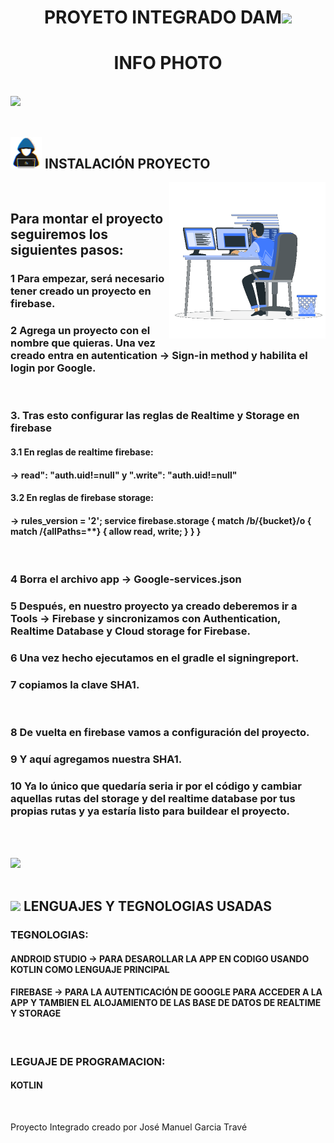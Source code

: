  <h1 align="center"><b> PROYETO INTEGRADO DAM</b><img src="https://media.giphy.com/media/hvRJCLFzcasrR4ia7z/giphy.gif" width="35"></h1>
<h1 align="center"><b> INFO PHOTO</b></h1>
<br>
<img src="https://user-images.githubusercontent.com/73097560/115834477-dbab4500-a447-11eb-908a-139a6edaec5c.gif"><br><br>

## <picture><img src = "https://github.com/0xAbdulKhalid/0xAbdulKhalid/raw/main/assets/mdImages/about_me.gif" width = 50px></picture> **INSTALACIÓN PROYECTO**

<picture> <img align="right" src="https://github.com/0xAbdulKhalid/0xAbdulKhalid/raw/main/assets/mdImages/Right_Side.gif" width = 250px></picture>



<br>


## Para montar el proyecto seguiremos los siguientes pasos:

### 1 Para empezar, será necesario tener creado un proyecto en firebase.

### 2 Agrega un proyecto con el nombre que quieras. Una vez creado entra en autentication -> Sign-in method y habilita el login por Google.

<br>

### 3. Tras esto configurar las reglas de Realtime y Storage en firebase

#### 3.1 En reglas de realtime firebase:
#### -> read": "auth.uid!=null" y ".write": "auth.uid!=null"

#### 3.2 En reglas de firebase storage: 
#### -> rules_version = '2'; service firebase.storage { match /b/{bucket}/o { match /{allPaths=**} { allow read, write; } } }

<br>

### 4 Borra el archivo app -> Google-services.json

### 5 Después, en nuestro proyecto ya creado deberemos ir a Tools -> Firebase y sincronizamos con Authentication, Realtime Database y Cloud storage for Firebase.

### 6 Una vez hecho ejecutamos en el gradle el signingreport.

### 7 copiamos la clave SHA1.
<br>

### 8 De vuelta en firebase vamos a configuración del proyecto.

### 9 Y aquí agregamos nuestra SHA1.

### 10 Ya lo único que quedaría seria ir por el código y cambiar aquellas rutas del storage y del realtime database por tus propias rutas y ya estaría listo para buildear el proyecto.

<br><br>


<img src="https://user-images.githubusercontent.com/73097560/115834477-dbab4500-a447-11eb-908a-139a6edaec5c.gif"><br><br>

## <img src="https://media2.giphy.com/media/QssGEmpkyEOhBCb7e1/giphy.gif?cid=ecf05e47a0n3gi1bfqntqmob8g9aid1oyj2wr3ds3mg700bl&rid=giphy.gif" width ="25"><b>  LENGUAJES Y TEGNOLOGIAS USADAS</b>
### TEGNOLOGIAS:
#### ANDROID STUDIO -> PARA DESAROLLAR LA APP EN CODIGO USANDO KOTLIN COMO LENGUAJE PRINCIPAL
#### FIREBASE -> PARA LA AUTENTICACIÓN DE GOOGLE PARA ACCEDER A LA APP Y TAMBIEN EL ALOJAMIENTO DE LAS BASE DE DATOS DE REALTIME Y STORAGE
<br>

### LEGUAJE DE PROGRAMACION:
#### KOTLIN
<br>

 Proyecto Integrado creado por José Manuel Garcia Travé
